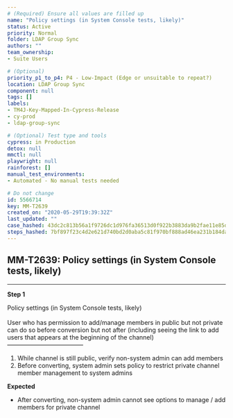 ```yaml
---
# (Required) Ensure all values are filled up
name: "Policy settings (in System Console tests, likely)"
status: Active
priority: Normal
folder: LDAP Group Sync
authors: ""
team_ownership: 
- Suite Users

# (Optional)
priority_p1_to_p4: P4 - Low-Impact (Edge or unsuitable to repeat?)
location: LDAP Group Sync
component: null
tags: []
labels: 
- TM4J-Key-Mapped-In-Cypress-Release
- cy-prod
- ldap-group-sync

# (Optional) Test type and tools
cypress: in Production
detox: null
mmctl: null
playwright: null
rainforest: []
manual_test_environments: 
- Automated - No manual tests needed

# Do not change
id: 5566714
key: MM-T2639
created_on: "2020-05-29T19:39:32Z"
last_updated: ""
case_hashed: 43dc2c813b56a1f9726dc1d976fa36513d0f922b3883da9b2fae11e85d519d5878440afce7db815363d11f48ecbef7fb
steps_hashed: 7bf897f23c4d2e621d740bd2d0aba5c81f970bf888ad46ea231b184da963330c67043a1ed8522f5a46a49829db7fb69a
---
```


<!-- (Auto-generated) Based on frontmatter's "key" and "name" -->

## MM-T2639: Policy settings (in System Console tests, likely)

---

**Step 1**

Policy settings (in System Console tests, likely)\
\
User who has permission to add/manage members in public but not private can do so before conversion but not after (including seeing the link to add users that appears at the beginning of the channel)\
–––––––––––––––––––––––––

1. While channel is still public, verify non-system admin can add members
2. Before converting, system admin sets policy to restrict private channel member management to system admins

**Expected**

- After converting, non-system admin cannot see options to manage / add members for private channel
